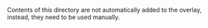 Contents of this directory are not automatically added to the overlay, instead,
they need to be used manually.
